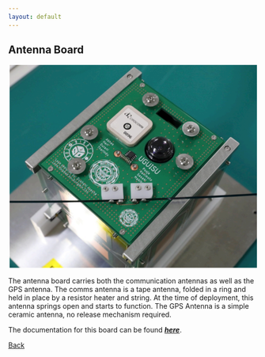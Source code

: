 ```yaml
---
layout: default
---
```


## Antenna Board

![Antenna Board PCB](./images/Antenna-Board.png)

The antenna board carries both the communication antennas as well as the GPS antenna. The comms antenna is a tape antenna, folded in a ring and held in place by a resistor heater and string. At the time of deployment, this antenna springs open and starts to function. The GPS Antenna is a simple ceramic antenna, no release mechanism required.

The documentation for this board can be found [***here***](https://github.com/BIRDSOpenSource/BIRDS3-AntennaPanel).

[Back](./)
